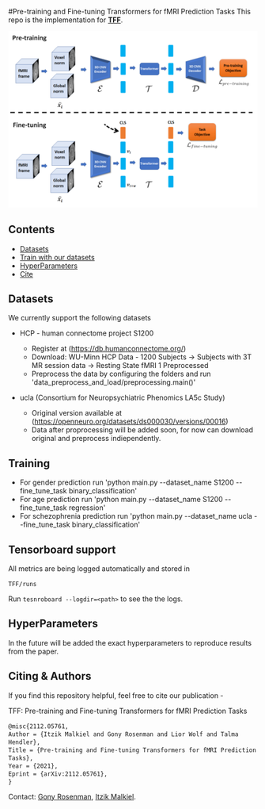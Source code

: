 #Pre-training and Fine-tuning Transformers for fMRI Prediction Tasks
This repo is the implementation for [**TFF**](https://arxiv.org/abs/2112.05761v1). 


<p align="center">
    <img src="data/images/architecture_image.PNG" width="600"/>
</p>

## Contents
- [Datasets](#datasets)
- [Train with our datasets](#training)
- [HyperParameters](#HyperParameters)
- [Cite](#cite)


## Datasets
We currently support the following datasets
* HCP - human connectome project S1200
  * Register at (https://db.humanconnectome.org/)
  * Download: WU-Minn HCP Data - 1200 Subjects -> Subjects with 3T MR session data -> Resting State fMRI 1 Preprocessed
  * Preprocess the data by configuring the folders and run 'data_preprocess_and_load/preprocessing.main()'
    
* ucla (Consortium for Neuropsychiatric Phenomics LA5c Study) 
  * Original version available at (https://openneuro.org/datasets/ds000030/versions/00016)
  * Data after proprocessing will be added soon, for now can download original and preprocess indiependently.



## Training
* For gender prediction run 'python main.py --dataset_name S1200 --fine_tune_task binary_classification'
* For age prediction run 'python main.py --dataset_name S1200 --fine_tune_task regression'
* For schezophrenia prediction run 'python main.py --dataset_name ucla --fine_tune_task binary_classification'

## Tensorboard support
All metrics are being logged automatically and stored in
```
TFF/runs
```
Run `tesnroboard --logdir=<path>` to see the the logs.

## HyperParameters
In the future will be added the exact hyperparameters to reproduce results from the paper.



## Citing & Authors
If you find this repository helpful, feel free to cite our publication -

 TFF: Pre-training and Fine-tuning Transformers for fMRI Prediction Tasks
 ```
@misc{2112.05761,
Author = {Itzik Malkiel and Gony Rosenman and Lior Wolf and Talma Hendler},
Title = {Pre-training and Fine-tuning Transformers for fMRI Prediction Tasks},
Year = {2021},
Eprint = {arXiv:2112.05761},
}
 ```

Contact: [Gony Rosenman](mailto:gonyrosenman@mail.tau.ac.il), [Itzik Malkiel](mailto:itzik.malkiel@microsoft.com).
